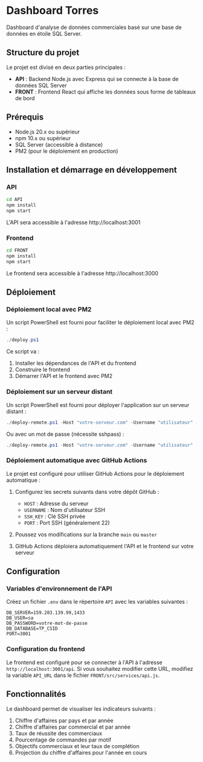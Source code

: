 # Dashboard Torres

Dashboard d'analyse de données commerciales basé sur une base de données en étoile SQL Server.

## Structure du projet

Le projet est divisé en deux parties principales :

- **API** : Backend Node.js avec Express qui se connecte à la base de données SQL Server
- **FRONT** : Frontend React qui affiche les données sous forme de tableaux de bord

## Prérequis

- Node.js 20.x ou supérieur
- npm 10.x ou supérieur
- SQL Server (accessible à distance)
- PM2 (pour le déploiement en production)

## Installation et démarrage en développement

### API

```bash
cd API
npm install
npm start
```

L'API sera accessible à l'adresse http://localhost:3001

### Frontend

```bash
cd FRONT
npm install
npm start
```

Le frontend sera accessible à l'adresse http://localhost:3000

## Déploiement

### Déploiement local avec PM2

Un script PowerShell est fourni pour faciliter le déploiement local avec PM2 :

```powershell
./deploy.ps1
```

Ce script va :
1. Installer les dépendances de l'API et du frontend
2. Construire le frontend
3. Démarrer l'API et le frontend avec PM2

### Déploiement sur un serveur distant

Un script PowerShell est fourni pour déployer l'application sur un serveur distant :

```powershell
./deploy-remote.ps1 -Host "votre-serveur.com" -Username "utilisateur" -KeyFile "chemin/vers/cle.pem" -RemotePath "/var/www/torres"
```

Ou avec un mot de passe (nécessite sshpass) :

```powershell
./deploy-remote.ps1 -Host "votre-serveur.com" -Username "utilisateur" -Password "votre-mot-de-passe" -RemotePath "/var/www/torres"
```

### Déploiement automatique avec GitHub Actions

Le projet est configuré pour utiliser GitHub Actions pour le déploiement automatique :

1. Configurez les secrets suivants dans votre dépôt GitHub :
   - `HOST` : Adresse du serveur
   - `USERNAME` : Nom d'utilisateur SSH
   - `SSH_KEY` : Clé SSH privée
   - `PORT` : Port SSH (généralement 22)

2. Poussez vos modifications sur la branche `main` ou `master`

3. GitHub Actions déploiera automatiquement l'API et le frontend sur votre serveur

## Configuration

### Variables d'environnement de l'API

Créez un fichier `.env` dans le répertoire `API` avec les variables suivantes :

```
DB_SERVER=159.203.139.99,1433
DB_USER=sa
DB_PASSWORD=votre-mot-de-passe
DB_DATABASE=TP_CSID
PORT=3001
```

### Configuration du frontend

Le frontend est configuré pour se connecter à l'API à l'adresse `http://localhost:3001/api`. Si vous souhaitez modifier cette URL, modifiez la variable `API_URL` dans le fichier `FRONT/src/services/api.js`.

## Fonctionnalités

Le dashboard permet de visualiser les indicateurs suivants :

1. Chiffre d'affaires par pays et par année
2. Chiffre d'affaires par commercial et par année
3. Taux de réussite des commerciaux
4. Pourcentage de commandes par motif
5. Objectifs commerciaux et leur taux de complétion
6. Projection du chiffre d'affaires pour l'année en cours 